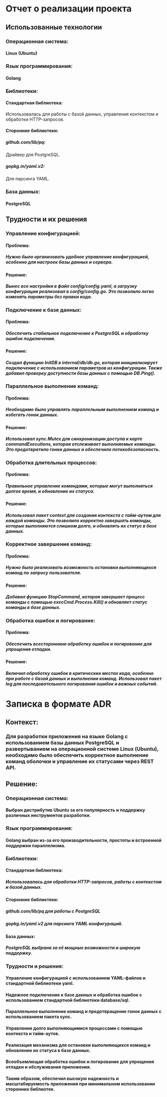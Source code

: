 # Отчет о реализации проекта
## Использованные технологии
### Операционная система: 
#### Linux (Ubuntu)

### Язык программирования: 
#### Golang

### Библиотеки:

#### Стандартная библиотека: 
Использовалась для работы с базой данных, управления контекстом и обработки HTTP-запросов.
#### Сторонние библиотеки:
##### github.com/lib/pq: 
Драйвер для PostgreSQL.
##### gopkg.in/yaml.v2: 
Для парсинга YAML.

### База данных: 
#### PostgreSQL

## Трудности и их решения
### Управление конфигурацией:

#### Проблема: 
##### Нужно было организовать удобное управление конфигурацией, особенно для настроек базы данных и сервера.
#### Решение: 
##### Вынес все настройки в файл config/config.yaml, а загрузку конфигурации реализовал в config/config.go. Это позволило легко изменять параметры без правки кода.

### Подключение к базе данных:

#### Проблема: 
##### Обеспечить стабильное подключение к PostgreSQL и обработку ошибок подключения.
#### Решение: 
##### Создал функцию InitDB в internal/db/db.go, которая инициализирует подключение с использованием параметров из конфигурации. Также добавил проверку доступности базы данных с помощью DB.Ping().

### Параллельное выполнение команд:

#### Проблема: 
##### Необходимо было управлять параллельным выполнением команд и избегать гонок данных.
#### Решение: 
##### Использовал sync.Mutex для синхронизации доступа к карте commandExecutions, которая отслеживает выполняемые команды. Это предотвратило гонки данных и обеспечило потокобезопасность.

### Обработка длительных процессов:

#### Проблема: 
##### Правильное управление командами, которые могут выполняться долгое время, и обновление их статуса.
#### Решение: 
##### Использовал пакет context для создания контекста с тайм-аутом для каждой команды. Это позволило корректно завершать команды, которые выполняются слишком долго, и обновлять их статус в базе данных.

### Корректное завершение команд:

#### Проблема: 
##### Нужно было реализовать возможность остановки выполняющихся команд по запросу пользователя.
#### Решение: 
##### Добавил функцию StopCommand, которая завершает процесс команды с помощью execCmd.Process.Kill() и обновляет статус команды в базе данных.

### Обработка ошибок и логирование:

#### Проблема: 
##### Обеспечить всестороннюю обработку ошибок и логирование для упрощения отладки.
#### Решение: 
##### Включил обработку ошибок в критических местах кода, особенно при работе с базой данных и выполнении команд. Использовал пакет log для последовательного логирования ошибок и важных событий.

# Записка в формате ADR
## Контекст:
### Для разработки приложения на языке Golang с использованием базы данных PostgreSQL и развертыванием на операционной системе Linux (Ubuntu), необходимо было обеспечить корректное выполнение команд оболочки и управление их статусами через REST API.

## Решение:

### Операционная система: 
#### Выбран дистрибутив Ubuntu за его популярность и поддержку различных инструментов разработки.
### Язык программирования: 
#### Golang выбран из-за его производительности, простоты и встроенной поддержки параллелизма.
### Библиотеки:
#### Стандартная библиотека: 
##### Использовалась для обработки HTTP-запросов, работы с контекстом и базой данных.
#### Сторонние библиотеки: 
##### github.com/lib/pq для работы с PostgreSQL
##### gopkg.in/yaml.v2 для парсинга YAML конфигураций.
#### База данных: 
##### PostgreSQL выбрана за её мощные возможности и широкую поддержку.

### Трудности и решения:

#### Управление конфигурацией с использованием YAML-файлов и стандартной библиотеки yaml.
#### Надежное подключение к базе данных и обработка ошибок с использованием стандартной библиотеки database/sql.
#### Параллельное выполнение команд и предотвращение гонок данных с использованием пакета sync.
#### Управление долго выполняющимися процессами с помощью контекста и тайм-аутов.
#### Реализация механизма для остановки выполняющихся команд и обновление их статуса в базе данных.
#### Всеобъемлющая обработка ошибок и логирование для упрощения отладки и обслуживания приложения.
#### Таким образом, обеспечил высокую надежность и масштабируемость приложения при минимальном использовании сторонних библиотек.






